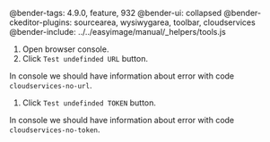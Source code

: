 @bender-tags: 4.9.0, feature, 932
@bender-ui: collapsed
@bender-ckeditor-plugins: sourcearea, wysiwygarea, toolbar, cloudservices
@bender-include: ../../easyimage/manual/_helpers/tools.js

1. Open browser console.
1. Click `Test undefinded URL` button.

In console we should have information about error with code `cloudservices-no-url`.

1. Click `Test undefinded TOKEN` button.

In console we should have information about error with code `cloudservices-no-token`.
